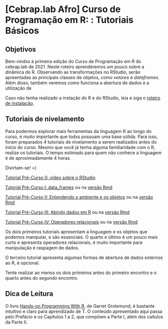 # [Cebrap.lab Afro] Curso de Programação em R: : Tutoriais Básicos


## Objetivos
Bem-vindxs à primeira edição do Curso de Programação em R do cebrap.lab de 2021. Neste roteiro aprenderemos um pouco sobre a dinâmica do R. Observando as transformações no RStudio, serão apreentadas as principais classes de objetos, como *vetores* e *dataframes*. Além disso, também veremos como funciona a abertura de dados e a utilização de 

Caso não tenha realizado a instação do R e do RStudio, leia e siga o [roteiro de instalação](https://github.com/thiagomeireles/cebrap_programacaoR_2021/blob/main/roteiros/00_instalacao.md). 

## Tutoriais de nivelamento

Para podermos explorar mais ferramentas da linguagem R ao longo do curso, é muito importante que todxs possuam uma base sólida. Para isso, foram preparados 4 tutoriais de nivelamento a serem realizados antes do início do curso. Mesmo que você já tenha alguma familiaridade com o R, realize os tutoriais. O tempo estimado para quem não conhece a linguagem é de aproximadamente 4 horas.

Divirtam-se! =)

[Tutorial Pré-Curso 0: vídeo sobre o RStudio](https://drive.google.com/file/d/1i_-SrgtYQ_Ig_m80DfzEQw78RHQtkLeY/view?pli=1)

[Tutorial Pré-Curso I: data_frames](https://github.com/thiagomeireles/cebrap_programacaoR_2021/blob/main/tutoriais/pre_curso/Tutorial_01.md) ou na [versão Rmd](https://github.com/thiagomeireles/cebrap_programacaoR_2021/blob/main/tutoriais/pre_curso/Tutorial_01.Rmd)

[Tutorial Pré-Curso II: Entendendo o ambiente e os objetos](https://github.com/thiagomeireles/cebrap_programacaoR_2021/blob/main/tutoriais/pre_curso/Tutorial_02.md) ou na [versão Rmd](https://github.com/thiagomeireles/cebrap_programacaoR_2021/blob/main/tutoriais/pre_curso/Tutorial_02.Rmd)

[Tutorial Pré-Curso III: Abindo dados em R](https://github.com/thiagomeireles/cebrap_programacaoR_2021/blob/main/tutoriais/pre_curso/Tutorial_03.md) ou na [versão Rmd](https://github.com/thiagomeireles/cebrap_programacaoR_2021/blob/main/tutoriais/pre_curso/Tutorial_03.Rmd)

[Tutorial Pré-Curso IV: Operadores relacionais](https://github.com/thiagomeireles/cebrap_programacaoR_2021/blob/main/tutoriais/pre_curso/Tutorial_04.md) ou na [versão Rmd](https://github.com/thiagomeireles/cebrap_programacaoR_2021/blob/main/tutoriais/pre_curso/Tutorial_04.Rmd)

Os dois primeiros tutoriais apresentam a linguagem e os objetos que podemos manipular, e são essenciais. O quarto e último é um pouco mais curto e apresenta operadores relacionais, é muito importante para manipulação e raspagem de dados.

O terceiro tutorial apresenta algumas formas de abertura de dados externos ao R, é opcional.

Tente realizar ao menos os dois primeiros antes do primeiro encontro e o quarto antes do segundo encontro.

## Dica de Leitura 

O livro [Hands-on Programming With R](https://rstudio-education.github.io/hopr/), de Garret Grolemund, é bastante intuitivo e claro para aprendizado de T. O conteúdo apresentado aqui passa pelo  Prefácio e os Capítulos 1 a 2, que compõem a Parte I, além dos caítulos da Parte II. 
